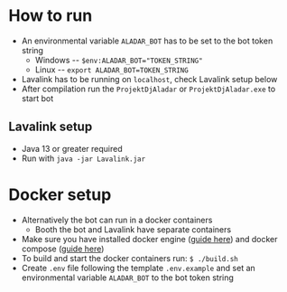 # How to run
- An environmental variable `ALADAR_BOT` has to be set to the bot token string
  - Windows -- `$env:ALADAR_BOT="TOKEN_STRING"`
  - Linux -- `export ALADAR_BOT=TOKEN_STRING`
- Lavalink has to be running on `localhost`, check Lavalink setup below
- After compilation run the `ProjektDjAladar` or `ProjektDjAladar.exe` to start bot

## Lavalink setup
- Java 13 or greater required
- Run with `java -jar Lavalink.jar`

# Docker setup
- Alternatively the bot can run in a docker containers
  - Booth the bot and Lavalink have separate containers
- Make sure you have installed docker engine ([guide here](https://docs.docker.com/engine/install/)) and docker
compose ([guide here](https://docs.docker.com/compose/install/))
- To build and start the docker containers run: `$ ./build.sh`
- Create `.env` file following the template `.env.example` and set an environmental variable `ALADAR_BOT` to the bot token string 
